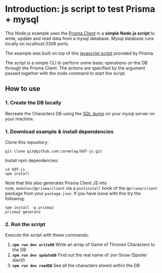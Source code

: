 # Introduction: js script to test Prisma + mysql

This Node.js example uses the [Prisma Client](https://github.com/prisma/prisma2/blob/master/docs/prisma-client-js/api.md) in a **simple Node.js script** to write, update and read data from a mysql database. Mysql database runs locally on localhost:3306 ports.

The example was built on top of this [javascript script](https://github.com/prisma/prisma-examples/tree/prisma2/javascript/script) provided by Prisma.

The script is a simple CLI to perform some basic operations on the DB through the Prisma Client. 
The actions are specified by the argument passed together with the node command to start the script.


## How to use

### 1. Create the DB locally
Recreate the Characters DB using the [SQL dump](https://gist.github.com/carmelag/0492aa6251923560d94c43fa75e1887e) on your mysql server on your machine.

### 1. Download example & install dependencies

Clone this repository:

```
git clone git@github.com:carmelag/GOT-js.git
```

Install npm dependencies:

```
cd GOT-js
npm install

```

Note that this also generates Prisma Client JS into `node_modules/@prisma/client` via a `postinstall` hook of the `@prisma/client` package from your `package.json`. If you have issue with this try the following:

```
npm install -g prisma2
prisma2 generate
```

### 2. Run the script

Execute the script with these commands: 


1. __`npm run dev writeDB`__   Write an array of Game of Thrones Characters to the DB
2. __`npm run dev updateDB`__    Find out the real name of Jon Snow (Spoiler Alert!)
3. __`npm run dev readDB`__   See all the characters stored within the DB
